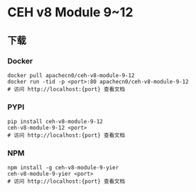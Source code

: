 # CEH v8 Module 9~12

## 下载

### Docker

```
docker pull apachecn0/ceh-v8-module-9-12
docker run -tid -p <port>:80 apachecn0/ceh-v8-module-9-12
# 访问 http://localhost:{port} 查看文档
```

### PYPI

```
pip install ceh-v8-module-9-12
ceh-v8-module-9-12 <port>
# 访问 http://localhost:{port} 查看文档
```

### NPM

```
npm install -g ceh-v8-module-9-yier
ceh-v8-module-9-yier <port>
# 访问 http://localhost:{port} 查看文档
```
